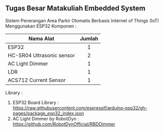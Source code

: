 **Tugas Besar Matakuliah Embedded System**
---
Sistem Penerangan Area Parkir Otomatis Berbasis Internet of Things (IoT) Menggunakan ESP32
Komponen :

| Nama Alat                 | Jumlah |
| ---------                 | :----: |
| ESP32                     |   1    |
| HC-SR04 Ultrasonic sensor |   2    |
| AC Light Dimmer           |   1    |
| LDR                       |   1    |
| ACS712 Current Sensor     |   1    |

Library : 
1. ESP32 Board Library : https://raw.githubusercontent.com/espressif/arduino-esp32/gh-pages/package_esp32_index.json
2. AC Light Dimmer by RobotDyn : https://github.com/RobotDynOfficial/RBDDimmer
